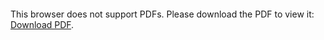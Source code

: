 <object data="https://cdn.intra.42.fr/pdf/pdf/33450/en.subject.pdf" type="application/pdf" width="700px" height="700px">
    <embed src="https://cdn.intra.42.fr/pdf/pdf/33450/en.subject.pdf">
        <p>This browser does not support PDFs. Please download the PDF to view it: <a href="https://cdn.intra.42.fr/pdf/pdf/33450/en.subject.pdf">Download PDF</a>.</p>
    </embed>
</object>
